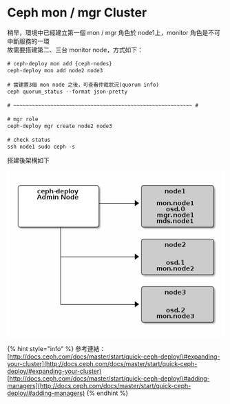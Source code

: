 # Ceph mon / mgr Cluster

稍早，環境中已經建立第一個 mon / mgr 角色於 node1上，monitor 角色是不可中斷服務的一環  
故需要搭建第二、三台 monitor node，方式如下：

```
# ceph-deploy mon add {ceph-nodes}
ceph-deploy mon add node2 node3

# 當建置3個 mon node 之後，可查看仲裁狀況(quorum info)
ceph quorum_status --format json-pretty

# ~~~~~~~~~~~~~~~~~~~~~~~~~~~~~~~~~~~~~~~~~~~~~~~~~~~~~~~~~~ #

# mgr role
ceph-deploy mgr create node2 node3

# check status
ssh node1 sudo ceph -s
```

搭建後架構如下

![](.gitbook/assets/image%20%287%29.png)

{% hint style="info" %}
參考連結：  
[http://docs.ceph.com/docs/master/start/quick-ceph-deploy/\#expanding-your-cluster](http://docs.ceph.com/docs/master/start/quick-ceph-deploy/#expanding-your-cluster)  
[http://docs.ceph.com/docs/master/start/quick-ceph-deploy/\#adding-managers](http://docs.ceph.com/docs/master/start/quick-ceph-deploy/#adding-managers)
{% endhint %}

